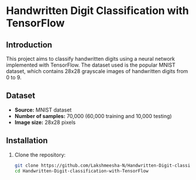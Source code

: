 # Handwritten Digit Classification with TensorFlow

## Introduction
This project aims to classify handwritten digits using a neural network implemented with TensorFlow. The dataset used is the popular MNIST dataset, which contains 28x28 grayscale images of handwritten digits from 0 to 9.

## Dataset
- **Source:** MNIST dataset
- **Number of samples:** 70,000 (60,000 training and 10,000 testing)
- **Image size:** 28x28 pixels

## Installation
1. Clone the repository:
   ```bash
   git clone https://github.com/Lakshmeesha-N/Handwritten-Digit-classification-with-TensorFlow.git
   cd Handwritten-Digit-classification-with-TensorFlow
